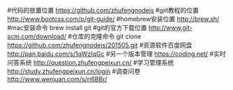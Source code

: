#代码的放置位置
https://github.com/zhufengnodejs
#giit教程的位置
http://www.bootcss.com/p/git-guide/
#homebrew安装位置
http://brew.sh/
#mac安装命令
brew install git
#git的官方下载位置
http://www.git-scm.com/download/
#仓库的克隆命令
git clone https://github.com/zhufengnodejs/201505.git
#资源软件百度网盘
http://pan.baidu.com/s/1qWzIqGc
#另一个版本管理
https://coding.net/
#实时问答系统
http://question.zhufengpeixun.cn/
#学习管理系统
http://study.zhufengpeixun.cn/login
#调查问卷
http://www.wenjuan.com/s/ri6BBr/
